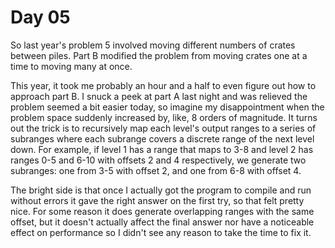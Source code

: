# Day 05

So last year's problem 5 involved moving different numbers of crates between piles. Part B modified the problem from
moving crates one at a time to moving many at once.

This year, it took me probably an hour and a half to even figure out how to approach part B. I snuck a peek at part A
last night and was relieved the problem seemed a bit easier today, so imagine my disappointment when the problem space
suddenly increased by, like, 8 orders of magnitude. It turns out the trick is to recursively map each level's output
ranges to a series of subranges where each subrange covers a discrete range of the next level down. For example, if
level 1 has a range that maps to 3-8 and level 2 has ranges 0-5 and 6-10 with offsets 2 and 4 respectively, we generate
two subranges: one from 3-5 with offset 2, and one from 6-8 with offset 4.

The bright side is that once I actually got the program to compile and run without errors it gave the right answer on
the first try, so that felt pretty nice. For some reason it does generate overlapping ranges with the same offset, but
it doesn't actually affect the final answer nor have a noticeable effect on performance so I didn't see any reason to
take the time to fix it.
